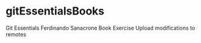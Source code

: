 # gitEssentialsBooks
Git Essentials Ferdinando Sanacrone Book Exercise
Upload modifications to remotes
